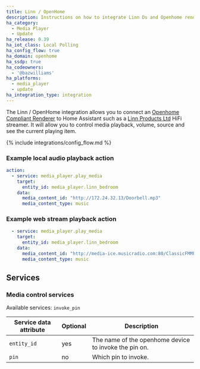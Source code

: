 ```yaml
---
title: Linn / OpenHome
description: Instructions on how to integrate Linn Ds and Openhome renderers into Home Assistant.
ha_category:
  - Media Player
  - Update
ha_release: 0.39
ha_iot_class: Local Polling
ha_config_flow: true
ha_domain: openhome
ha_ssdp: true
ha_codeowners:
  - '@bazwilliams'
ha_platforms:
  - media_player
  - update
ha_integration_type: integration
---
```


The Linn / OpenHome integration allows you to connect an [Openhome Compliant Renderer](http://openhome.org/) to Home Assistant such as a [Linn Products Ltd](https://www.linn.co.uk) HiFi streamer. It will allow you to control media playback, volume, source and see the current playing item.

{% include integrations/config_flow.md %}

### Example local audio playback action

```yaml
action:
  - service: media_player.play_media
    target:
      entity_id: media_player.linn_bedroom
    data:
      media_content_id: "http://172.24.32.13/Doorbell.mp3"
      media_content_type: music
```

### Example web stream playback action

```yaml
  - service: media_player.play_media
    target:
      entity_id: media_player.linn_bedroom
    data:
      media_content_id: "http://media-ice.musicradio.com:80/ClassicFMMP3"
      media_content_type: music
```

## Services

### Media control services
Available services: `invoke_pin`

| Service data attribute | Optional | Description                                      |
| ---------------------- | -------- | ------------------------------------------------ |
| `entity_id`            |     yes | The name of the openhome device to invoke the pin on.|
| `pin`                  |      no | Which pin to invoke.                              |
